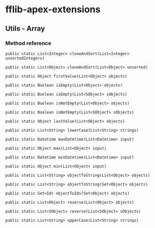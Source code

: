 # fflib-apex-extensions

## Utils - Array

### Method reference

`public static List<Integer> cloneAndSort(List<Integer> unsortedIntegers)`

`public static List<Object> cloneAndSort(List<Object> unsorted)`

`public static Object firstValue(List<Object> objects)`

`public static Boolean isEmpty(List<Object> objects)`

`public static Boolean isEmpty(List<SObject> sObjects)`

`public static Boolean isNotEmpty(List<Object> objects)`

`public static Boolean isNotEmpty(List<SObject> sObjects)`

`public static Object lastValue(List<Object> objects)`

`public static List<String> lowerCase(List<String> strings)`

`public static Datetime maxDatetime(List<Datetime> input)`

`public static Object max(List<Object> input)`

`public static Datetime minDatetime(List<Datetime> input)`

`public static Object min(List<Object> input)`

`public static List<String> objectToString(List<Object> objects)`

`public static List<String> objectToString(Set<Object> objects)`

`public static Set<Id> objectToIds(Set<Object> objects)`

`public static List<Object> reverse(List<Object> objects)`

`public static List<SObject> reverse(List<SObject> sObjects)`

`public static List<String> upperCase(List<String> strings)`
